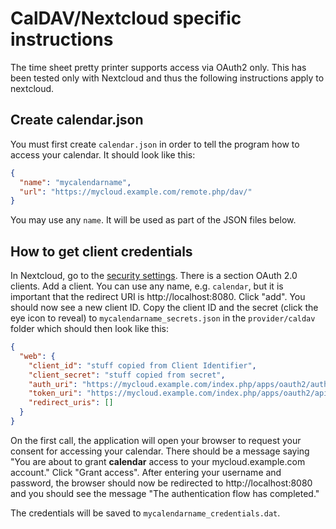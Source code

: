 # CalDAV/Nextcloud specific instructions

The time sheet pretty printer supports access via OAuth2 only.
This has been tested only with Nextcloud and thus the following instructions apply to nextcloud.

## Create calendar.json

You must first create `calendar.json` in order to tell the program how to access your calendar. It should look like this:

```json
{
  "name": "mycalendarname",
  "url": "https://mycloud.example.com/remote.php/dav/"
}
```

You may use any `name`. It will be used as part of the JSON files below.

## How to get client credentials

In Nextcloud, go to the [security settings](https://mycloud.example.com/settings/admin/security). There is a section OAuth 2.0 clients. Add a client. You can use any name, e.g. `calendar`, but it is important that the redirect URI is http://localhost:8080. Click "add". You should now see a new client ID. Copy the client ID and the secret (click the eye icon to reveal) to `mycalendarname_secrets.json` in the `provider/caldav` folder which should then look like this:

```json
{
  "web": {
    "client_id": "stuff copied from Client Identifier",
    "client_secret": "stuff copied from secret",
    "auth_uri": "https://mycloud.example.com/index.php/apps/oauth2/authorize",
    "token_uri": "https://mycloud.example.com/index.php/apps/oauth2/api/v1/token",
    "redirect_uris": []
  }
}
```

On the first call, the application will open your browser to request your consent for accessing your calendar. There should be a message saying "You are about to grant **calendar** access to your mycloud.example.com account." Click "Grant access". After entering your username and password, the browser should now be redirected to http://localhost:8080 and you should see the message "The authentication flow has completed."

The credentials will be saved to `mycalendarname_credentials.dat`.
